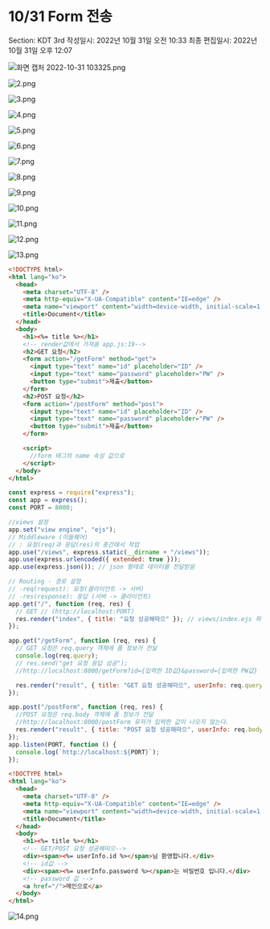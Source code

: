 # 10/31 Form 전송

Section: KDT 3rd
작성일시: 2022년 10월 31일 오전 10:33
최종 편집일시: 2022년 10월 31일 오후 12:07

![화면 캡처 2022-10-31 103325.png](/10%2031/%25ED%2599%2594%25EB%25A9%25B4_%25EC%25BA%25A1%25EC%25B2%2598_2022-10-31_103325.png)

![2.png](/10%2031/2.png)

![3.png](/10%2031/3.png)

![4.png](/10%2031/4.png)

![5.png](/10%2031/5.png)

![6.png](/10%2031/6.png)

![7.png](/10%2031/7.png)

![8.png](/10%2031/8.png)

![9.png](/10%2031/9.png)

![10.png](/10%2031/10.png)

![11.png](/10%2031/11.png)

![12.png](/10%2031/12.png)

![13.png](/10%2031/13.png)

```html
<!DOCTYPE html>
<html lang="ko">
  <head>
    <meta charset="UTF-8" />
    <meta http-equiv="X-UA-Compatible" content="IE=edge" />
    <meta name="viewport" content="width=device-width, initial-scale=1.0" />
    <title>Document</title>
  </head>
  <body>
    <h1><%= title %></h1>
    <!-- render값에서 가져옴 app.js:19-->
    <h2>GET 요청</h2>
    <form action="/getForm" method="get">
      <input type="text" name="id" placeholder="ID" />
      <input type="text" name="password" placeholder="PW" />
      <button type="submit">제출</button>
    </form>
    <h2>POST 요청</h2>
    <form action="/postForm" method="post">
      <input type="text" name="id" placeholder="ID" />
      <input type="text" name="password" placeholder="PW" />
      <button type="submit">제출</button>
    </form>

    <script>
      //form 태그의 name 속성 값으로
    </script>
  </body>
</html>
```

```jsx
const express = require("express");
const app = express();
const PORT = 8000;

//views 설정
app.set("view engine", "ejs");
// Middleware (미들웨어)
// : 요청(req)과 응답(res)의 중간에서 작업
app.use("/views", express.static(__dirname + "/views"));
app.use(express.urlencoded({ extended: true }));
app.use(express.json()); // json 형태로 데이터를 전달받음

// Routing - 경로 설정
// -req(request): 요청(클라이언트 -> 서버)
// -res(response): 응답 (서버 -> 클라이언트)
app.get("/", function (req, res) {
  // GET // (http://localhost:PORT)
  res.render("index", { title: "요청 성공해따으" }); // views/index.ejs 파일을 찾아서 클라이언트에게 "응답"
});

app.get("/getForm", function (req, res) {
  // GET 요청은 req.query 객체에 폼 정보가 전달
  console.log(req.query);
  // res.send("get 요청 응답 성공");
  //http://localhost:8000/getForm?id={입력한 ID값}&password={입력한 PW값}

  res.render("result", { title: "GET 요청 성공해따으", userInfo: req.query });
});

app.post("/postForm", function (req, res) {
  //POST 요청은 req.body 객체에 폼 정보가 전달
  //http://localhost:8000/postForm 유저가 입력한 값이 나오지 않는다.
  res.render("result", { title: "POST 요청 성공해따으", userInfo: req.body });
});
app.listen(PORT, function () {
  console.log(`http://localhost:${PORT}`);
});
```

```html
<!DOCTYPE html>
<html lang="ko">
  <head>
    <meta charset="UTF-8" />
    <meta http-equiv="X-UA-Compatible" content="IE=edge" />
    <meta name="viewport" content="width=device-width, initial-scale=1.0" />
    <title>Document</title>
  </head>
  <body>
    <h1><%= title %></h1>
    <!-- GET/POST 요청 성공해따으-->
    <div><span><%= userInfo.id %></span>님 환영합니다.</div>
    <!-- id값 -->
    <div><span><%= userInfo.password %></span>는 비밀번호 입니다.</div>
    <!-- password 값 -->
    <a href="/">메인으로</a>
  </body>
</html>
```

![14.png](/10%2031/14.png)
